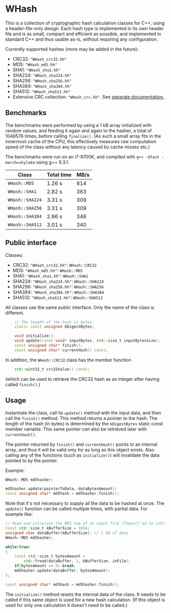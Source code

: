 # WHash

This is a collection of cryptographic hash calculation classes for C++, using a header-file-only
design. Each hash type is implemented in its own header file and is as small, compact and efficient
as possible, and implemented in standard C++ and thus usable as-is, without requiring any configuration.

Currently supported hashes (more may be added in the future):

* CRC32: `"WHash_crc32.hh"`
* MD5: `"WHash_md5.hh"`
* SHA1: `"WHash_sha1.hh"`
* SHA224: `"WHash_sha224.hh"`
* SHA256: `"WHash_sha256.hh"`
* SHA384: `"WHash_sha384.hh"`
* SHA512: `"WHash_sha512.hh"`
* Extensive CRC collection: `"WHash_crc.hh"`. See [separate documentation.](https://github.com/WarpRules/WHash/blob/master/crc.md)

## Benchmarks

The benchmarks were performed by using a 1 kB array initialized with random values, and feeding it
again and again to the hasher, a total of 1048576 times, before calling `finalize()`. (As such a small
array fits in the innermost cache of the CPU, this effectively measures raw computation speed of the
class without any latency caused by cache misses etc.)

The benchmarks were run on an i7-9700K, and compiled with `g++ -Ofast -march=skylake` using g++ 9.3.1.

Class | Total time | MB/s
--- | --- | ---
`WHash::MD5` | 1.26 s | 814
`WHash::SHA1` | 2.82 s | 363
`WHash::SHA224` | 3.31 s | 309
`WHash::SHA256` | 3.31 s | 309
`WHash::SHA384` | 2.96 s | 346
`WHash::SHA512` | 3.01 s | 340

## Public interface

Classes:

* CRC32: `"WHash_crc32.hh"`: `WHash::CRC32`
* MD5: `"WHash_md5.hh"`: `WHash::MD5`
* SHA1: `"WHash_sha1.hh"`: `WHash::SHA1`
* SHA224: `"WHash_sha224.hh"`: `WHash::SHA224`
* SHA256: `"WHash_sha256.hh"`: `WHash::SHA256`
* SHA384: `"WHash_sha384.hh"`: `WHash::SHA384`
* SHA512: `"WHash_sha512.hh"`: `WHash::SHA512`

All classes use the same public interface. Only the name of the class is different.

```c++
    // The length of the hash in bytes:
    static const unsigned kDigestBytes;

    void initialize();
    void update(const void* inputBytes, std::size_t inputBytesSize);
    const unsigned char* finish();
    const unsigned char* currentHash() const;
```

In addition, the `WHash::CRC32` class has the member function

```c++
    std::uint32_t crc32Value() const;
```

(which can be used to retrieve the CRC32 hash as an integer after having called `finish()`.)

## Usage

Instantiate the class, call its `update()` method with the input data, and then call the `finish()` method.
This method returns a pointer to the hash. The length of the hash (in bytes) is determined by the
`kDigestBytes` static const member variable. This same pointer can also be retrieved later with `currentHash()`.

The pointer returned by `finish()` and `currentHash()` points to an internal array, and thus it will
be valid only for as long as this object exists. Also calling any of the functions (such as `initialize()`)
will invalidate the data pointed to by the pointer.

Example:

```c++
WHash::MD5 md5hasher;

md5hasher.update(pointerToData, dataBytesAmount);
const unsigned char* md5hash = md5hasher.finish();
```

Note that it's not necessary to supply all the data to be hashed at once. The `update()` function can
be called multiple times, with partial data. For example like:

```c++
// Read and calculate the MD5 sum of an input file (fopen()'ed to inFile)
const std::size_t kBufferSize = 1024;
unsigned char dataBuffer[kBufferSize]; // 1 kB of data
WHash::MD5 md5hasher;

while(true)
{
    const std::size_t bytesAmount =
        std::fread(dataBuffer, 1, kBufferSize, inFile);
    if(bytesAmount == 0) break;
    md5hasher.update(dataBuffer, bytesAmount);
};

const unsigned char* md5hash = md5hasher.finish();
```

The `initialize()` method resets the internal data of the class. It needs to be called if this same
object is used for a new hash calculation. (If this object is used for only one calculation it doesn't
need to be called.)

